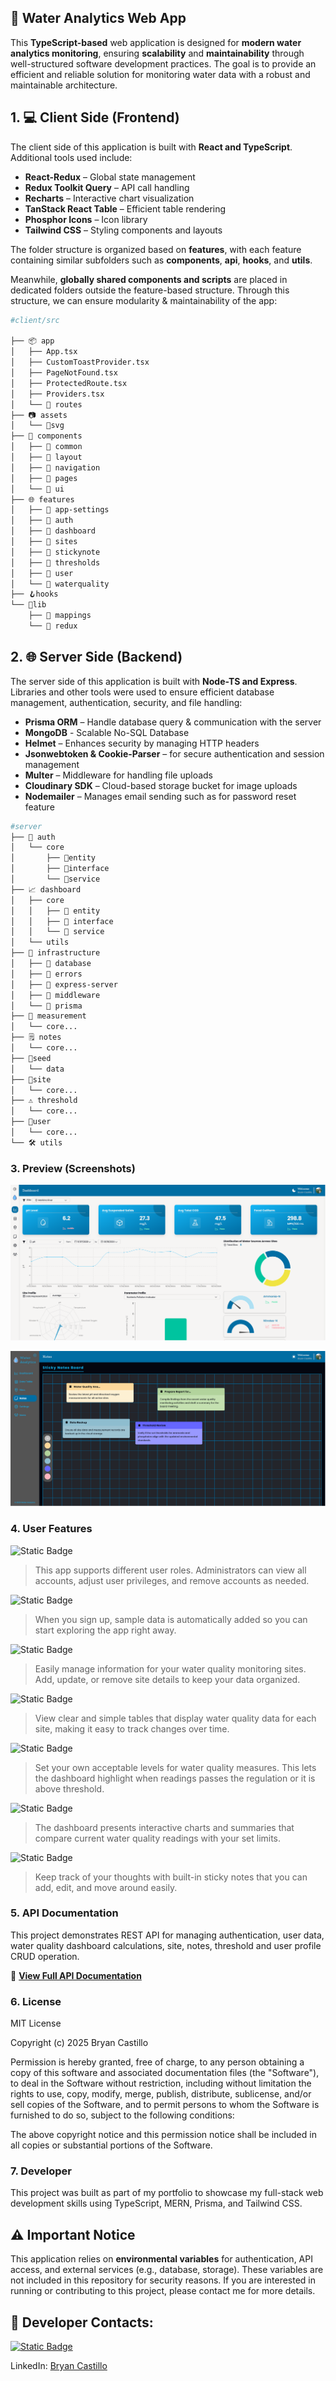 ## 🌊 Water Analytics Web App

This **TypeScript-based** web application is designed for **modern water analytics monitoring**, ensuring **scalability** and **maintainability** through well-structured software development practices. The goal is to provide an efficient and reliable solution for monitoring water data with a robust and maintainable architecture.

## 1. 💻 Client Side (Frontend)

The client side of this application is built with **React and TypeScript**. Additional tools used include:

- **React-Redux** – Global state management  
- **Redux Toolkit Query** – API call handling  
- **Recharts** – Interactive chart visualization  
- **TanStack React Table** – Efficient table rendering  
- **Phosphor Icons** – Icon library  
- **Tailwind CSS** – Styling components and layouts  

The folder structure is organized based on **features**, with each feature containing similar subfolders such as **components**, **api**, **hooks**, and **utils**.

Meanwhile, **globally shared components and scripts** are placed in dedicated folders outside the feature-based structure. Through this structure, we can ensure modularity & maintainability of the app:

```bash
#client/src

├── 📦 app
│   ├── App.tsx
│   ├── CustomToastProvider.tsx
│   ├── PageNotFound.tsx
│   ├── ProtectedRoute.tsx
│   ├── Providers.tsx
│   └── 📂 routes
├── 📷 assets
│   └── 📂svg
├── 🧩 components
│   ├── 📂 common
│   ├── 📂 layout
│   ├── 📂 navigation
│   ├── 📂 pages
│   └── 📂 ui
├── 🌐 features
│   ├── 📂 app-settings
│   ├── 📂 auth
│   ├── 📂 dashboard
│   ├── 📂 sites
│   ├── 📂 stickynote
│   ├── 📂 thresholds
│   ├── 📂 user
│   └── 📂 waterquality
├── 🪝hooks
└── 📖lib
    ├── 📂 mappings
    └── 📂 redux

```


## 2. 🌐 Server Side (Backend)

The server side of this application is built with **Node-TS and Express**. Libraries and other tools were used to ensure efficient database management, authentication, security, and file handling:

- **Prisma ORM** – Handle database query & communication with the server
- **MongoDB** - Scalable No-SQL Database
- **Helmet** – Enhances security by managing HTTP headers  
- **Jsonwebtoken & Cookie-Parser** – for secure authentication and session management  
- **Multer** – Middleware for handling file uploads
- **Cloudinary SDK** – Cloud-based storage bucket for image uploads 
- **Nodemailer** – Manages email sending such as for password reset feature


```bash
#server
├── 🔑 auth
│   └── core
│       ├── 📂entity
│       ├── 📂interface
│       └── 📂service
├── 📈 dashboard
│   ├── core
│   │   ├── 📂 entity
│   │   ├── 📂 interface
│   │   └── 📂 service
│   └── utils
├── 🏢 infrastructure
│   ├── 📁 database
│   ├── 📁 errors
│   ├── 📁 express-server
│   ├── 📁 middleware
│   └── 📁 prisma
├── 📏 measurement
│   └── core...
├── 🗒️ notes
│   └── core...
├── 🌱seed
│   └── data
├── 📌site
│   └── core...
├── ⚠️ threshold
│   └── core...
├── 🙂user
│   └── core...
└── 🛠️ utils
```

### 3. Preview (Screenshots)
![Alt text](preview1.png)

![Alt text](preview2.png)


### 4. User Features

![Static Badge](https://img.shields.io/badge/User_Role_Management-%23006da3?style=flat)

> This app supports different user roles. Administrators can view all accounts, adjust user privileges, and remove accounts as needed.

![Static Badge](https://img.shields.io/badge/Readily_Available_Data_Templates-%23006da3?style=flat)

> When you sign up, sample data is automatically added so you can start exploring the app right away.

![Static Badge](https://img.shields.io/badge/Monitoring_Site_Data_Management-%23006da3?style=flat)


>Easily manage information for your water quality monitoring sites. Add, update, or remove site details to keep your data organized.

![Static Badge](https://img.shields.io/badge/Intuitive_Water_Quality_Table-%23006da3?style=flat)

>View clear and simple tables that display water quality data for each site, making it easy to track changes over time.

![Static Badge](https://img.shields.io/badge/Customizable_Parameter_Thresholds-%23006da3?style=flat)

> Set your own acceptable levels for water quality measures. This lets the dashboard highlight when readings passes the regulation or it is above threshold.

![Static Badge](https://img.shields.io/badge/Dashboard_Analytics-%23006da3?style=flat)

>The dashboard presents interactive charts and summaries that compare current water quality readings with your set limits.

![Static Badge](https://img.shields.io/badge/Sticky_Notes_App-%23006da3?style=flat)

>Keep track of your thoughts with built-in sticky notes that you can add, edit, and move around easily.

### 5. API Documentation

This project demonstrates REST API for managing authentication, user data, water quality dashboard calculations, site, notes, threshold and user profile CRUD operation.

📖 **[View Full API Documentation](server/API.md)**

### 6. License

MIT License

Copyright (c) 2025 Bryan Castillo

Permission is hereby granted, free of charge, to any person obtaining a copy of this software and associated documentation files (the "Software"), to deal in the Software without restriction, including without limitation the rights to use, copy, modify, merge, publish, distribute, sublicense, and/or sell copies of the Software, and to permit persons to whom the Software is furnished to do so, subject to the following conditions:

The above copyright notice and this permission notice shall be included in all copies or substantial portions of the Software.


### 7. Developer

This project was built as part of my portfolio to showcase my full-stack web development skills using TypeScript, MERN, Prisma, and Tailwind CSS.


## ⚠️ Important Notice
This application relies on **environmental variables** for authentication, API access, and external services (e.g., database, storage). These variables are not included in this repository for security reasons. If you are interested in running or contributing to this project, please contact me for more details.

## 🔗 Developer Contacts: 

[![Static Badge](https://img.shields.io/badge/bryancastillo10-%23181717?style=social&logo=github)](https://github.com/bryancastillo10)

LinkedIn: [Bryan Castillo ][2] 


[2]:[https://www.linkedin.com/in/bryan-castillo-479101171/]
